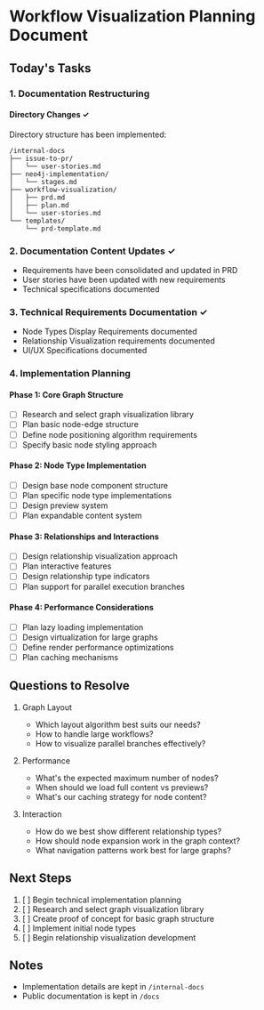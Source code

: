 # Workflow Visualization Planning Document

## Today's Tasks

### 1. Documentation Restructuring

#### Directory Changes ✓

Directory structure has been implemented:

```
/internal-docs
├── issue-to-pr/
│   └── user-stories.md
├── neo4j-implementation/
│   └── stages.md
├── workflow-visualization/
│   ├── prd.md
│   ├── plan.md
│   └── user-stories.md
└── templates/
    └── prd-template.md
```

### 2. Documentation Content Updates ✓

- Requirements have been consolidated and updated in PRD
- User stories have been updated with new requirements
- Technical specifications documented

### 3. Technical Requirements Documentation ✓

- Node Types Display Requirements documented
- Relationship Visualization requirements documented
- UI/UX Specifications documented

### 4. Implementation Planning

#### Phase 1: Core Graph Structure

- [ ] Research and select graph visualization library
- [ ] Plan basic node-edge structure
- [ ] Define node positioning algorithm requirements
- [ ] Specify basic node styling approach

#### Phase 2: Node Type Implementation

- [ ] Design base node component structure
- [ ] Plan specific node type implementations
- [ ] Design preview system
- [ ] Plan expandable content system

#### Phase 3: Relationships and Interactions

- [ ] Design relationship visualization approach
- [ ] Plan interactive features
- [ ] Design relationship type indicators
- [ ] Plan support for parallel execution branches

#### Phase 4: Performance Considerations

- [ ] Plan lazy loading implementation
- [ ] Design virtualization for large graphs
- [ ] Define render performance optimizations
- [ ] Plan caching mechanisms

## Questions to Resolve

1. Graph Layout

   - Which layout algorithm best suits our needs?
   - How to handle large workflows?
   - How to visualize parallel branches effectively?

2. Performance

   - What's the expected maximum number of nodes?
   - When should we load full content vs previews?
   - What's our caching strategy for node content?

3. Interaction
   - How do we best show different relationship types?
   - How should node expansion work in the graph context?
   - What navigation patterns work best for large graphs?

## Next Steps

1. [ ] Begin technical implementation planning
2. [ ] Research and select graph visualization library
3. [ ] Create proof of concept for basic graph structure
4. [ ] Implement initial node types
5. [ ] Begin relationship visualization development

## Notes

- Implementation details are kept in `/internal-docs`
- Public documentation is kept in `/docs`
